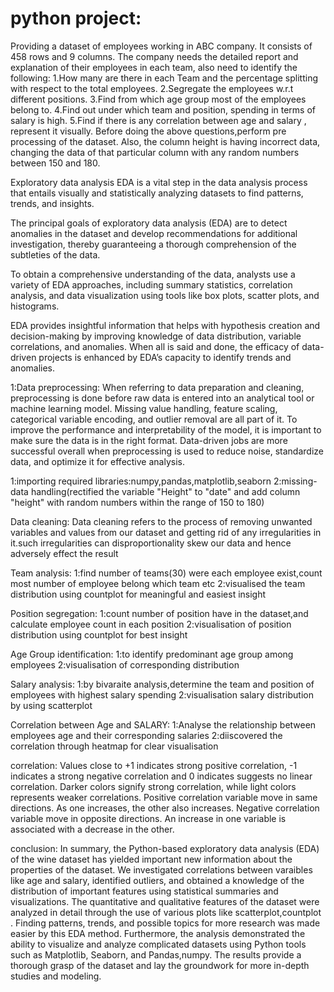 # python project:
Providing a dataset of employees working in ABC company. It consists of 458 rows and 9 columns. The company needs the detailed report and explanation of their employees in each team, also need to identify the following: 1.How many are there in each Team and the percentage splitting with respect to the total employees. 2.Segregate the employees w.r.t different positions. 3.Find from which age group most of the employees belong to. 4.Find out under which team and position, spending in terms of salary is high. 5.Find if there is any correlation between age and salary , represent it visually. Before doing the above questions,perform pre processing of the dataset. Also, the column height is having incorrect data, changing the data of that particular column with any random numbers between 150 and 180.

Exploratory data analysis
EDA is a vital step in the data analysis process that entails visually and statistically analyzing datasets to find patterns, trends, and insights.

The principal goals of exploratory data analysis (EDA) are to detect anomalies in the dataset and develop recommendations for additional investigation, thereby guaranteeing a thorough comprehension of the subtleties of the data.

To obtain a comprehensive understanding of the data, analysts use a variety of EDA approaches, including summary statistics, correlation analysis, and data visualization using tools like box plots, scatter plots, and histograms.

EDA provides insightful information that helps with hypothesis creation and decision-making by improving knowledge of data distribution, variable correlations, and anomalies. When all is said and done, the efficacy of data-driven projects is enhanced by EDA’s capacity to identify trends and anomalies.

1:Data preprocessing:
When referring to data preparation and cleaning, preprocessing is done before raw data is entered into an analytical tool or machine learning model. Missing value handling, feature scaling, categorical variable encoding, and outlier removal are all part of it. To improve the performance and interpretability of the model, it is important to make sure the data is in the right format. Data-driven jobs are more successful overall when preprocessing is used to reduce noise, standardize data, and optimize it for effective analysis.

1:importing required libraries:numpy,pandas,matplotlib,seaborn 2:missing-data handling(rectified the variable "Height" to "date" and add column "height" with random numbers within the range of 150 to 180)

Data cleaning:
Data cleaning refers to the process of removing unwanted variables and values from our dataset and getting rid of any irregularities in it.such irregularities can disproportionality skew our data and hence adversely effect the result

Team analysis:
1:find number of teams(30) were each employee exist,count most number of employee belong which team etc 2:visualised the team distribution using countplot for meaningful and easiest insight

Position segregation:
1:count number of position have in the dataset,and calculate employee count in each position 2:visualisation of position distribution using countplot for best insight

Age Group identification:
1:to identify predominant age group among employees 2:visualisation of corresponding distribution

Salary analysis:
1:by bivaraite analysis,determine the team and position of employees with highest salary spending 2:visualisation salary distribution by using scatterplot

Correlation between Age and SALARY:
1:Analyse the relationship between employees age and their corresponding salaries 2:diiscovered the correlation through heatmap for clear visualisation

correlation:
Values close to +1 indicates strong positive correlation, -1 indicates a strong negative correlation and 0 indicates suggests no linear correlation. Darker colors signify strong correlation, while light colors represents weaker correlations. Positive correlation variable move in same directions. As one increases, the other also increases. Negative correlation variable move in opposite directions. An increase in one variable is associated with a decrease in the other.

conclusion:
In summary, the Python-based exploratory data analysis (EDA) of the wine dataset has yielded important new information about the properties of the dataset. We investigated correlations between varaibles like age and salary, identified outliers, and obtained a knowledge of the distribution of important features using statistical summaries and visualizations. The quantitative and qualitative features of the dataset were analyzed in detail through the use of various plots like scatterplot,countplot . Finding patterns, trends, and possible topics for more research was made easier by this EDA method. Furthermore, the analysis demonstrated the ability to visualize and analyze complicated datasets using Python tools such as Matplotlib, Seaborn, and Pandas,numpy. The results provide a thorough grasp of the dataset and lay the groundwork for more in-depth studies and modeling.
